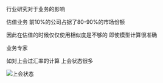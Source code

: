 行业研究对于业务的影响

估值业务 前10%的公司占据了80-90%的市场份额

因此在估值的时候仅仅使用相似度是不够的 即使模型计算很准确

 

业务专家

如对上会过汇率的计算 上会状态很多

![上会状态](C:\Users\12432\Desktop\大数据\上会状态.png)